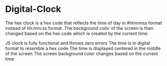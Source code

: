 # Digital-Clock

The hex clock is a hex code that reflects the time of day in #hhmmss format instead of hh:mm:ss format. The background color of the screen is then changed based on the hex code which is created by the current time.

JS clock is fully functional and throws zero errors
The time is in digital format to resemble a hex code
The time is displayed centered in the middle of the screen
The screen background color changes based on the current time
